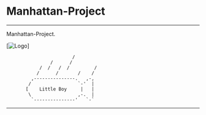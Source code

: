 Manhattan-Project
=================

************************************************************
Manhattan-Project.

[<img src="https://github.com/Manhattan-Project/blob/master/Logo/logo_final.png" alt="Logo" />]






                            /
                    /      /
                /  /   /  /         /
               /      /       /    /
             ,---------------.   ,-,
            /                 `-'  |
           [    Little Boy     |   |
            \                 ,-.  |
             `---------------'   `-`

**************************************************
